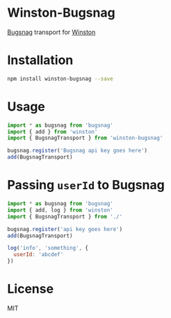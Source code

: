 # Winston-Bugsnag

[Bugsnag](https://bugsnag.com) transport for [Winston](https://github.com/winstonjs/winston)

# Installation

```sh
npm install winston-bugsnag --save
```

# Usage

```js
import * as bugsnag from 'bugsnag'
import { add } from 'winston'
import { BugsnagTransport } from 'winston-bugsnag'

bugsnag.register('Bugsnag api key goes here')
add(BugsnagTransport)
```

# Passing `userId` to Bugsnag

```js
import * as bugsnag from 'bugsnag'
import { add, log } from 'winston'
import { BugsnagTransport } from './'

bugsnag.register('api key goes here')
add(BugsnagTransport)

log('info', 'something', {
  userId: 'abcdef'
})
```

# License

MIT